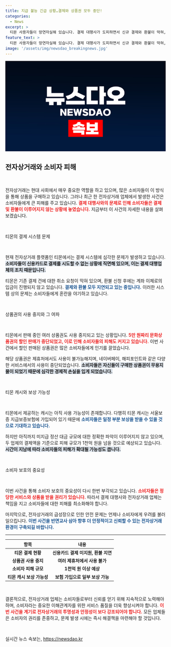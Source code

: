 ```yaml
---
title: 지급 불능 긴급 상황…결제와 상품권 모두 중단!
categories:
  - News
excerpt: >
  티몬 사용자들이 망연자실해 있습니다. 결제 대행사가 도피하면서 신규 결제와 환불이 막혀, 소비자 피해가 1천억 원에 달할 것으로 예상됩니다. 급증하는 불만과 혼란 속에서 소비자들은 희망을 찾고 있습니다.
feature_text: >
  티몬 사용자들이 망연자실해 있습니다. 결제 대행사가 도피하면서 신규 결제와 환불이 막혀, 소비자 피해가 1천억 원에 달할 것으로 예상됩니다. 급증하는 불만과 혼란 속에서 소비자들은 희망을 찾고 있습니다.
image: '/assets/img/newsdao_breakingnews.jpg'
---
```


<p><img src="/assets/img/newsdao_breakingnews.jpg" alt="cryptoinkorea 속보" /></p>

<h2 data-ke-size="size26">전자상거래와 소비자 피해</h2>

<p data-ke-size="size16">&nbsp;</p>

<p>전자상거래는 현대 사회에서 매우 중요한 역할을 하고 있으며, 많은 소비자들이 이 방식을 통해 상품을 구매하고 있습니다. 그러나 최근 한 전자상거래 업체에서 발생한 사건은 소비자들에게 큰 피해를 주고 있습니다. <b><span style="color: #ee2323;">결제 대행사와의 문제로 인해 소비자들은 결제 및 환불이 이루어지지 않는 상황에 놓였습니다.</span></b> 지금부터 이 사건의 자세한 내용을 살펴보겠습니다.</p>

<p data-ke-size="size16">&nbsp;</p>

<p>티몬의 결제 시스템 문제</p>

<p data-ke-size="size16">&nbsp;</p>

<p>현재 전자상거래 플랫폼인 티몬에서는 결제 시스템에 심각한 문제가 발생하고 있습니다. <b><span style="background-color: #21538527;">소비자들이 신용카드로 결제를 시도할 수 없는 상황에 직면해 있으며, 이는 결제 대행업체의 조치 때문입니다.</span></b> </p>

<p>티몬은 기존 결제 건에 대한 취소 요청이 막혀 있으며, 환불 신청 후에는 계좌 이체로의 입금이 진행되지 않고 있습니다. <b><span style="color: #1a5490;">결제와 환불 모두 지연되고 있는 중입니다.</span></b> 이러한 시스템 상의 문제는 소비자들에게 혼란을 야기하고 있습니다.</p>

<p data-ke-size="size16">&nbsp;</p>

<p>상품권의 사용 중지와 그 여파</p>

<p data-ke-size="size16">&nbsp;</p>

<p>티몬에서 판매 중인 여러 상품권도 사용 중지되고 있는 상황입니다. <b><span style="color: #ee2323;">5만 원짜리 문화상품권의 할인 판매가 중단되었고, 이로 인해 소비자들의 피해도 커지고 있습니다.</span></b> 이번 사건에서 할인 판매된 상품권은 많은 소비자들에게 인기를 끌었습니다.</p>

<p>해당 상품권은 제휴처에서도 사용이 불가능해지며, 네이버페이, 해피포인트와 같은 다양한 서비스에서의 사용이 중단되었습니다. <b><span style="background-color: #21538527;">소비자들은 자신들이 구매한 상품권이 무용지물이 되었기 때문에 심각한 경제적 손실을 입게 되었습니다.</span></b> </p>

<p data-ke-size="size16">&nbsp;</p>

<p>티몬 캐시와 보상 가능성</p>

<p data-ke-size="size16">&nbsp;</p>

<p>티몬에서 제공하는 캐시는 아직 사용 가능성이 존재합니다. 다행히 티몬 캐시는 서울보증 지급보증보험에 가입되어 있기 때문에 <b><span style="color: #1a5490;">소비자들은 일정 부분 보상을 받을 수 있을 것으로 기대하고 있습니다.</span></b> </p>

<p>하지만 아직까지 미지급 정산 대금 규모에 대한 정확한 파악이 이루어지지 않고 있으며, 두 업체의 결제액을 기준으로 피해 규모가 1천억 원을 넘을 것으로 예상되고 있습니다. <b><span style="background-color: #21538527;">시간이 지남에 따라 소비자들의 피해가 확대될 가능성도 큽니다.</span></b></p>

<p data-ke-size="size16">&nbsp;</p>

<p>소비자 보호의 중요성</p>

<p data-ke-size="size16">&nbsp;</p>

<p>이번 사건을 통해 소비자 보호의 중요성이 다시 한번 부각되고 있습니다. <b><span style="color: #ee2323;">소비자들은 정당한 서비스와 상품을 받을 권리가 있습니다.</span></b> 따라서 결제 대행사와 전자상거래 업체는 책임을 지고 소비자들에 대한 피해를 최소화해야 합니다.</p>

<p>마지막으로, 전자상거래의 급성장으로 인한 안전 문제는 언제나 소비자에게 우려를 불러일으킵니다. <b><span style="color: #1a5490;">이번 사건을 반면교사 삼아 향후 더 안정적이고 신뢰할 수 있는 전자상거래 환경이 구축되길 바랍니다.</span></b> </p>

<hr>

<table style="width: 100%;">
    <thead>
        <tr>
            <th style="text-align: center;">항목</th>
            <th style="text-align: center;">내용</th>
        </tr>
    </thead>
    <tbody>
        <tr>
            <td style="text-align: center; height: 17px;"><b>티몬 결제 현황</b></td>
            <td style="text-align: center; height: 17px;"><b>신용카드 결제 미지원, 환불 지연</b></td>
        </tr>
        <tr>
            <td style="text-align: center; height: 17px;"><b>상품권 사용 중지</b></td>
            <td style="text-align: center; height: 17px;"><b>여러 제휴처에서 사용 불가</b></td>
        </tr>
        <tr>
            <td style="text-align: center; height: 17px;"><b>소비자 피해 규모</b></td>
            <td style="text-align: center; height: 17px;"><b>1천억 원 이상 예상</b></td>
        </tr>
        <tr>
            <td style="text-align: center; height: 17px;"><b>티몬 캐시 보상 가능성</b></td>
            <td style="text-align: center; height: 17px;"><b>보험 가입으로 일부 보상 가능</b></td>
        </tr>
    </tbody>
</table>

<p data-ke-size="size16">&nbsp;</p>

<p>결론적으로, 전자상거래 업체는 소비자들로부터 신뢰를 얻기 위해 지속적으로 노력해야 하며, 소비자라는 중요한 이해관계자를 위한 서비스 품질을 더욱 향상시켜야 합니다. <b><span style="color: #ee2323;">이번 사건을 계기로 전자상거래의 투명성과 안정성이 보다 강조되어야 합니다.</span></b> 모든 업체들은 소비자의 권리를 존중하고, 문제 발생 시에는 즉시 해결책을 마련해야 할 것입니다.</p>

<p data-ke-size="size16">&nbsp;</p>
실시간 뉴스 속보는, <a href="https://newsdao.kr" rel="dofollow">https://newsdao.kr</a>


